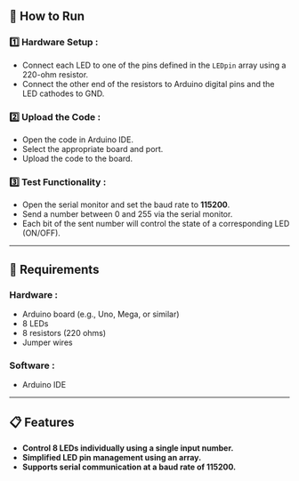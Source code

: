 ## 🚀 How to Run 

### 1️⃣ Hardware Setup :
- Connect each LED to one of the pins defined in the `LEDpin` array using a 220-ohm resistor.  
- Connect the other end of the resistors to Arduino digital pins and the LED cathodes to GND.  


### 2️⃣ Upload the Code :
- Open the code in Arduino IDE.  
- Select the appropriate board and port.  
- Upload the code to the board.  

### 3️⃣ Test Functionality :
- Open the serial monitor and set the baud rate to **115200**.  
- Send a number between 0 and 255 via the serial monitor.  
- Each bit of the sent number will control the state of a corresponding LED (ON/OFF).  
 

---

## 🔧 Requirements 

### Hardware :
- Arduino board (e.g., Uno, Mega, or similar)  
- 8 LEDs  
- 8 resistors (220 ohms)  
- Jumper wires  


### Software :
- Arduino IDE  
 

---

## 📋 Features 

- **Control 8 LEDs individually using a single input number.**  
- **Simplified LED pin management using an array.**  
- **Supports serial communication at a baud rate of 115200.**  
 
